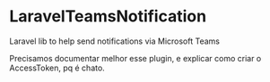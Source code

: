 # LaravelTeamsNotification
Laravel lib to help send notifications via Microsoft Teams

Precisamos documentar melhor esse plugin, e explicar como criar o AccessToken, pq é chato.
